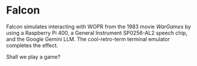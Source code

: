 # Falcon

Falcon simulates interacting with WOPR from the 1983 movie *WarGames* by using a Raspberry Pi 400, a General Instrument SP0256-AL2 speech chip, and the Google Gemini LLM. The cool-retro-term terminal emulator completes the effect.

Shall we play a game?
